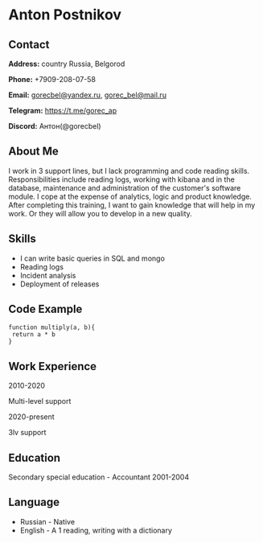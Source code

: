 # **Anton Postnikov**

## **Contact**

**Address:** country Russia, Belgorod

**Phone:** +7909-208-07-58

**Email:** gorecbel@yandex.ru, gorec_bel@mail.ru

**Telegram:** https://t.me/gorec_ap

**Discord:** Антон(@gorecbel)

## **About Me**

I work in 3 support lines, but I lack programming and code reading skills. Responsibilities include reading logs, working with kibana and in the database, maintenance and administration of the customer's software module. I cope at the expense of analytics, logic and product knowledge. After completing this training, I want to gain knowledge that will help in my work. Or they will allow you to develop in a new quality.

## **Skills**

* I can write basic queries in SQL and mongo
* Reading logs
* Incident analysis
* Deployment of releases

## **Code Example**
```
function multiply(a, b){
 return a * b
}
```
## **Work Experience**

2010-2020

Multi-level support

2020-present

3lv support

## **Education**

Secondary special education - Accountant 2001-2004

## **Language**

* Russian - Native
* English - A 1 reading, writing with a dictionary
